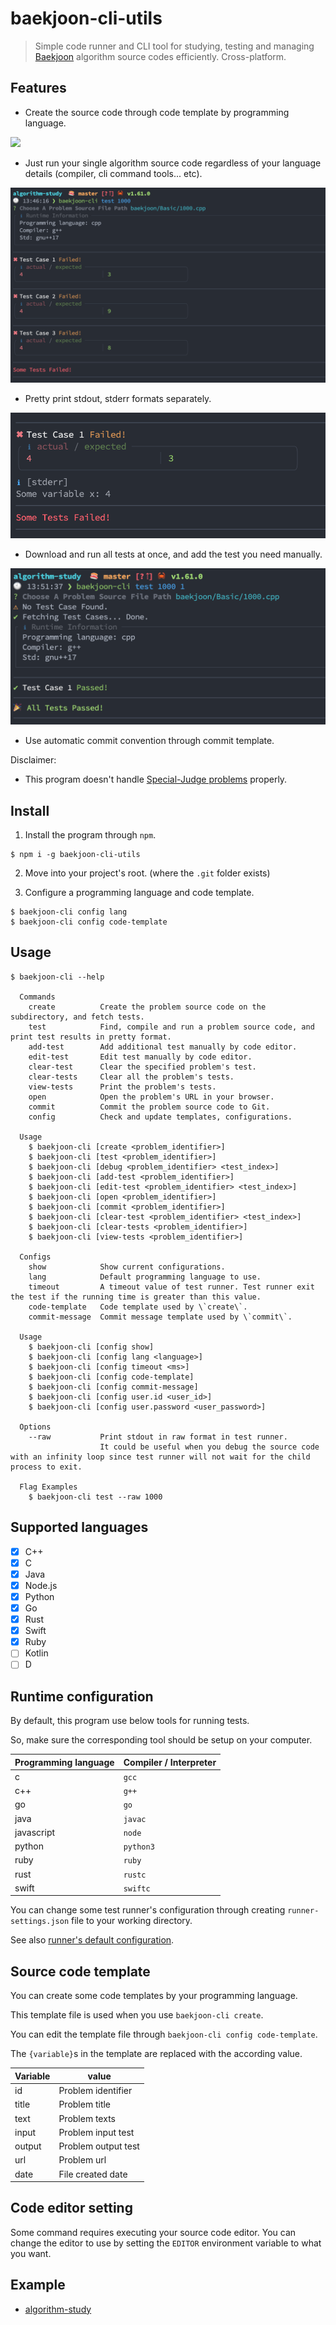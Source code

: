 # baekjoon-cli-utils

> Simple code runner and CLI tool for studying, testing and managing [Baekjoon](https://www.acmicpc.net/) algorithm source codes efficiently. Cross-platform.

## Features

* Create the source code through code template by programming language.

![](./media/demo-create.gif)

* Just run your single algorithm source code regardless of your language details (compiler, cli command tools... etc).

![](./media/demo-test.png)

* Pretty print stdout, stderr formats separately.

![](./media/demo-stderr.png)

* Download and run all tests at once, and add the test you need manually.

![](./media/demo-auto-test.png)

* Use automatic commit convention through commit template.

Disclaimer:

* This program doesn't handle [Special-Judge problems](https://help.acmicpc.net/judge/info) properly.

## Install

1. Install the program through `npm`.

```
$ npm i -g baekjoon-cli-utils
```

2. Move into your project's root. (where the `.git` folder exists)

3. Configure a programming language and code template.

```
$ baekjoon-cli config lang
$ baekjoon-cli config code-template
```

## Usage

```
$ baekjoon-cli --help

  Commands
    create          Create the problem source code on the subdirectory, and fetch tests.
    test            Find, compile and run a problem source code, and print test results in pretty format.
    add-test        Add additional test manually by code editor.
    edit-test       Edit test manually by code editor.
    clear-test      Clear the specified problem's test.
    clear-tests     Clear all the problem's tests.
    view-tests      Print the problem's tests.
    open            Open the problem's URL in your browser.
    commit          Commit the problem source code to Git.
    config          Check and update templates, configurations.

  Usage
    $ baekjoon-cli [create <problem_identifier>]
    $ baekjoon-cli [test <problem_identifier>]
    $ baekjoon-cli [debug <problem_identifier> <test_index>]
    $ baekjoon-cli [add-test <problem_identifier>]
    $ baekjoon-cli [edit-test <problem_identifier> <test_index>]
    $ baekjoon-cli [open <problem_identifier>]
    $ baekjoon-cli [commit <problem_identifier>]
    $ baekjoon-cli [clear-test <problem_identifier> <test_index>]
    $ baekjoon-cli [clear-tests <problem_identifier>]
    $ baekjoon-cli [view-tests <problem_identifier>]

  Configs
    show            Show current configurations.
    lang            Default programming language to use.
    timeout         A timeout value of test runner. Test runner exit the test if the running time is greater than this value.
    code-template   Code template used by \`create\`.
    commit-message  Commit message template used by \`commit\`.

  Usage
    $ baekjoon-cli [config show]
    $ baekjoon-cli [config lang <language>]
    $ baekjoon-cli [config timeout <ms>]
    $ baekjoon-cli [config code-template]
    $ baekjoon-cli [config commit-message]
    $ baekjoon-cli [config user.id <user_id>]
    $ baekjoon-cli [config user.password <user_password>]

  Options
    --raw           Print stdout in raw format in test runner.
                    It could be useful when you debug the source code with an infinity loop since test runner will not wait for the child process to exit.

  Flag Examples
    $ baekjoon-cli test --raw 1000
```

## Supported languages

- [x] C++
- [x] C
- [x] Java
- [x] Node.js
- [x] Python
- [x] Go
- [x] Rust
- [x] Swift
- [x] Ruby
- [ ] Kotlin
- [ ] D

## Runtime configuration

By default, this program use below tools for running tests.

So, make sure the corresponding tool should be setup on your computer.

| Programming language | Compiler / Interpreter   |
| -------------------- | ------------------------ |
| c                    | `gcc`                    |
| c++                  | `g++`                    |
| go                   | `go`                     |
| java                 | `javac`                  |
| javascript           | `node`                   |
| python               | `python3`                |
| ruby                 | `ruby`                   |
| rust                 | `rustc`                  |
| swift                | `swiftc`                 |

You can change some test runner's configuration through creating `runner-settings.json` file to your working directory.

See also [runner's default configuration](./runner-settings.json).

## Source code template

You can create some code templates by your programming language.

This template file is used when you use `baekjoon-cli create`.

You can edit the template file through `baekjoon-cli config code-template`.

The `{variable}`s in the template are replaced with the according value.

| Variable             | value                  |
| -------------------- | ---------------------- |
| id                   | Problem identifier     |
| title                | Problem title          |
| text                 | Problem texts          |
| input                | Problem input test     |
| output               | Problem output test    |
| url                  | Problem url            |
| date                 | File created date      |

## Code editor setting

Some command requires executing your source code editor. You can change the editor to use by setting the `EDITOR` environment variable to what you want.

## Example

- [algorithm-study](https://github.com/jopemachine/algorithm-study)
